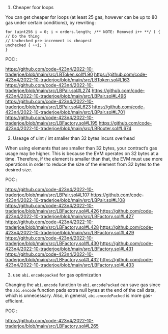 1. Cheaper foor loops

You can get cheaper for loops (at least 25 gas, however can be up to 80 gas under certain conditions), by rewriting:

```
for (uint256 i = 0; i < orders.length; /** NOTE: Removed i++ **/ ) {
// Do the thing
// Unchecked pre-increment is cheapest
unchecked { ++i; }
}     
```

POC :

https://github.com/code-423n4/2022-10-traderjoe/blob/main/src/LBToken.sol#L90
https://github.com/code-423n4/2022-10-traderjoe/blob/main/src/LBToken.sol#L163
https://github.com/code-423n4/2022-10-traderjoe/blob/main/src/LBPair.sol#L274
https://github.com/code-423n4/2022-10-traderjoe/blob/main/src/LBPair.sol#L496
https://github.com/code-423n4/2022-10-traderjoe/blob/main/src/LBPair.sol#L623
https://github.com/code-423n4/2022-10-traderjoe/blob/main/src/LBPair.sol#L701
https://github.com/code-423n4/2022-10-traderjoe/blob/main/src/LBFactory.sol#L195
https://github.com/code-423n4/2022-10-traderjoe/blob/main/src/LBRouter.sol#L674

2. Useage of uint / int smaller than 32 bytes incurs overhead

When using elements that are smaller than 32 bytes, your contract’s gas usage may be higher. This is because the EVM operates on 32 bytes at a time. Therefore, if the element is smaller than that, the EVM must use more operations in order to reduce the size of the element from 32 bytes to the desired size.

POC :

https://github.com/code-423n4/2022-10-traderjoe/blob/main/src/LBPair.sol#L107
https://github.com/code-423n4/2022-10-traderjoe/blob/main/src/LBPair.sol#L108
https://github.com/code-423n4/2022-10-traderjoe/blob/main/src/LBFactory.sol#L426
https://github.com/code-423n4/2022-10-traderjoe/blob/main/src/LBFactory.sol#L427
https://github.com/code-423n4/2022-10-traderjoe/blob/main/src/LBFactory.sol#L428
https://github.com/code-423n4/2022-10-traderjoe/blob/main/src/LBFactory.sol#L429
https://github.com/code-423n4/2022-10-traderjoe/blob/main/src/LBFactory.sol#L430
https://github.com/code-423n4/2022-10-traderjoe/blob/main/src/LBFactory.sol#L431
https://github.com/code-423n4/2022-10-traderjoe/blob/main/src/LBFactory.sol#L432
https://github.com/code-423n4/2022-10-traderjoe/blob/main/src/LBFactory.sol#L433

3. use `abi.encodepacked` for gas optimization

Changing the `abi.encode` function to `abi.encodePacked` can save gas since the `abi.encode` function pads extra null bytes at the end of the call data, which is unnecessary. Also, in general, `abi.encodePacked` is more gas-efficient.

POC :

https://github.com/code-423n4/2022-10-traderjoe/blob/main/src/LBFactory.sol#L265
